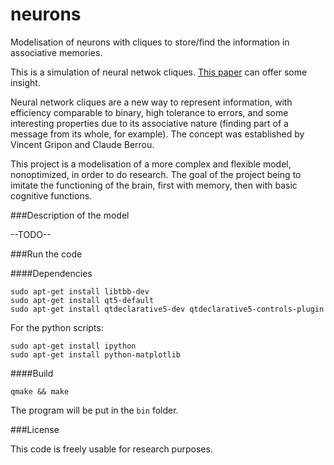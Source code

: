 neurons
=======

Modelisation of neurons with cliques to store/find the information in associative memories.

This is a simulation of neural netwok cliques. [This paper](http://arxiv.org/pdf/1102.4240.pdf) can offer some insight.

Neural network cliques are a new way to represent information, with efficiency comparable to binary, high tolerance to errors, and some interesting properties due to its associative nature (finding part of a message from its whole, for example). The concept was established by Vincent Gripon and Claude Berrou.

This project is a modelisation of a more complex and flexible model, nonoptimized, in order to do research. The goal of the project being to imitate the functioning of the brain, first with memory, then with basic cognitive functions.

###Description of the model

--TODO--

###Run the code

####Dependencies
```
sudo apt-get install libtbb-dev
sudo apt-get install qt5-default
sudo apt-get install qtdeclarative5-dev qtdeclarative5-controls-plugin
```

For the python scripts:
```
sudo apt-get install ipython
sudo apt-get install python-matplotlib
```

####Build
```
qmake && make
```

The program will be put in the `bin` folder.

###License

This code is freely usable for research purposes.
